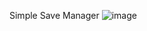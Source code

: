 Simple Save Manager
![image](https://github.com/user-attachments/assets/b34d30a0-e0b1-4484-9aa0-e8590065d71e)
